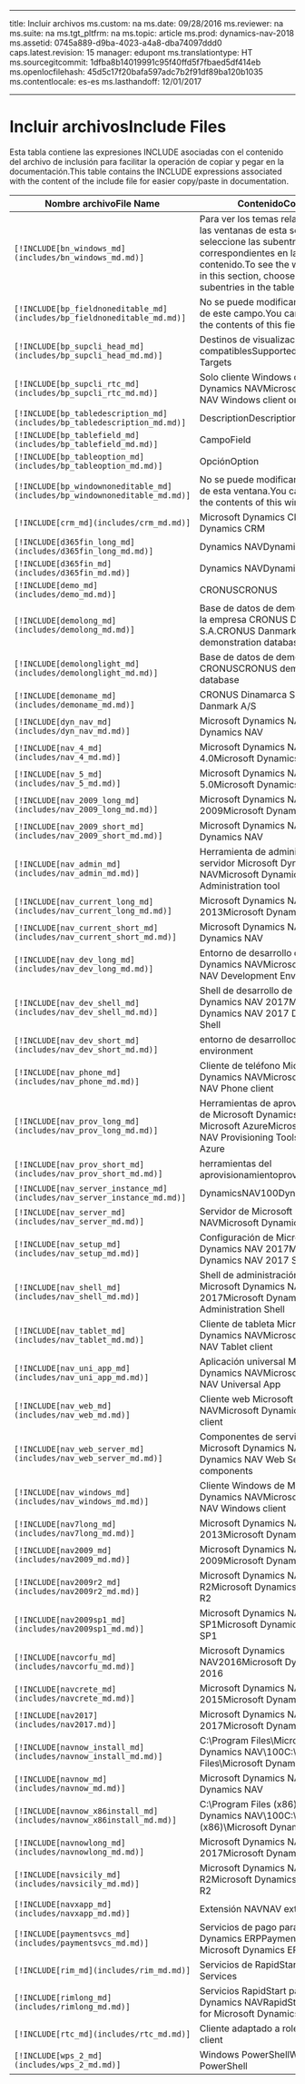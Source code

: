 
---
title: Incluir archivos
ms.custom: na
ms.date: 09/28/2016
ms.reviewer: na
ms.suite: na
ms.tgt_pltfrm: na
ms.topic: article
ms.prod: dynamics-nav-2018
ms.assetid: 0745a889-d9ba-4023-a4a8-dba74097ddd0
caps.latest.revision: 15
manager: edupont
ms.translationtype: HT
ms.sourcegitcommit: 1dfba8b14019991c95f40ffd5f7fbaed5df414eb
ms.openlocfilehash: 45d5c17f20bafa597adc7b2f91df89ba120b1035
ms.contentlocale: es-es
ms.lasthandoff: 12/01/2017

---

# <a name="include-files"></a><span data-ttu-id="793fe-102">Incluir archivos</span><span class="sxs-lookup"><span data-stu-id="793fe-102">Include Files</span></span>

<span data-ttu-id="793fe-103">Esta tabla contiene las expresiones INCLUDE asociadas con el contenido del archivo de inclusión para facilitar la operación de copiar y pegar en la documentación.</span><span class="sxs-lookup"><span data-stu-id="793fe-103">This table contains the INCLUDE expressions associated with the content of the include file for easier copy/paste in documentation.</span></span>

|<span data-ttu-id="793fe-104">Nombre archivo</span><span class="sxs-lookup"><span data-stu-id="793fe-104">File Name</span></span>   |<span data-ttu-id="793fe-105">Contenido</span><span class="sxs-lookup"><span data-stu-id="793fe-105">Content</span></span>  |
|------------|---------|
|`[!INCLUDE[bn_windows_md](includes/bn_windows_md.md)]`|<span data-ttu-id="793fe-106">Para ver los temas relacionados con las ventanas de esta sección, seleccione las subentradas correspondientes en la tabla de contenido.</span><span class="sxs-lookup"><span data-stu-id="793fe-106">To see the window topics in this section, choose the subentries in the table of contents.</span></span>|
|`[!INCLUDE[bp_fieldnoneditable_md](includes/bp_fieldnoneditable_md.md)]`|<span data-ttu-id="793fe-107">No se puede modificar el contenido de este campo.</span><span class="sxs-lookup"><span data-stu-id="793fe-107">You cannot change the contents of this field.</span></span>|
|`[!INCLUDE[bp_supcli_head_md](includes/bp_supcli_head_md.md)]`|<span data-ttu-id="793fe-108">Destinos de visualización compatibles</span><span class="sxs-lookup"><span data-stu-id="793fe-108">Supported Display Targets</span></span>|
|`[!INCLUDE[bp_supcli_rtc_md](includes/bp_supcli_rtc_md.md)]`|<span data-ttu-id="793fe-109">Solo cliente Windows de Microsoft Dynamics NAV</span><span class="sxs-lookup"><span data-stu-id="793fe-109">Microsoft Dynamics NAV Windows client only</span></span>|
|`[!INCLUDE[bp_tabledescription_md](includes/bp_tabledescription_md.md)]`|<span data-ttu-id="793fe-110">Description</span><span class="sxs-lookup"><span data-stu-id="793fe-110">Description</span></span>| 
|`[!INCLUDE[bp_tablefield_md](includes/bp_tablefield_md.md)]`|<span data-ttu-id="793fe-111">Campo</span><span class="sxs-lookup"><span data-stu-id="793fe-111">Field</span></span>|
|`[!INCLUDE[bp_tableoption_md](includes/bp_tableoption_md.md)]`|<span data-ttu-id="793fe-112">Opción</span><span class="sxs-lookup"><span data-stu-id="793fe-112">Option</span></span>|
|`[!INCLUDE[bp_windownoneditable_md](includes/bp_windownoneditable_md.md)]`|<span data-ttu-id="793fe-113">No se puede modificar el contenido de esta ventana.</span><span class="sxs-lookup"><span data-stu-id="793fe-113">You cannot change the contents of this window.</span></span>|
|`[!INCLUDE[crm_md](includes/crm_md.md)]`|<span data-ttu-id="793fe-114">Microsoft Dynamics CRM</span><span class="sxs-lookup"><span data-stu-id="793fe-114">Microsoft Dynamics CRM</span></span>|
|`[!INCLUDE[d365fin_long_md](includes/d365fin_long_md.md)]`|<span data-ttu-id="793fe-115">Dynamics NAV</span><span class="sxs-lookup"><span data-stu-id="793fe-115">Dynamics NAV</span></span>|
|`[!INCLUDE[d365fin_md](includes/d365fin_md.md)]`|<span data-ttu-id="793fe-116">Dynamics NAV</span><span class="sxs-lookup"><span data-stu-id="793fe-116">Dynamics NAV</span></span>|
|`[!INCLUDE[demo_md](includes/demo_md.md)]`|<span data-ttu-id="793fe-117">CRONUS</span><span class="sxs-lookup"><span data-stu-id="793fe-117">CRONUS</span></span>|
|`[!INCLUDE[demolong_md](includes/demolong_md.md)]`|<span data-ttu-id="793fe-118">Base de datos de demostración de la empresa CRONUS Dinamarca S.A.</span><span class="sxs-lookup"><span data-stu-id="793fe-118">CRONUS Danmark A/S demonstration database</span></span>|
|`[!INCLUDE[demolonglight_md](includes/demolonglight_md.md)]`|<span data-ttu-id="793fe-119">Base de datos de demostración CRONUS</span><span class="sxs-lookup"><span data-stu-id="793fe-119">CRONUS demonstration database</span></span>|
|`[!INCLUDE[demoname_md](includes/demoname_md.md)]`|<span data-ttu-id="793fe-120">CRONUS Dinamarca S.A.</span><span class="sxs-lookup"><span data-stu-id="793fe-120">CRONUS Danmark A/S</span></span>|
|`[!INCLUDE[dyn_nav_md](includes/dyn_nav_md.md)]`|<span data-ttu-id="793fe-121">Microsoft Dynamics NAV</span><span class="sxs-lookup"><span data-stu-id="793fe-121">Microsoft Dynamics NAV</span></span>|
|`[!INCLUDE[nav_4_md](includes/nav_4_md.md)]`|<span data-ttu-id="793fe-122">Microsoft Dynamics NAV 4.0</span><span class="sxs-lookup"><span data-stu-id="793fe-122">Microsoft Dynamics NAV 4.0</span></span>|
|`[!INCLUDE[nav_5_md](includes/nav_5_md.md)]`|<span data-ttu-id="793fe-123">Microsoft Dynamics NAV 5.0</span><span class="sxs-lookup"><span data-stu-id="793fe-123">Microsoft Dynamics NAV 5.0</span></span>|
|`[!INCLUDE[nav_2009_long_md](includes/nav_2009_long_md.md)]`|<span data-ttu-id="793fe-124">Microsoft Dynamics NAV 2009</span><span class="sxs-lookup"><span data-stu-id="793fe-124">Microsoft Dynamics NAV 2009</span></span>|
|`[!INCLUDE[nav_2009_short_md](includes/nav_2009_short_md.md)]`|<span data-ttu-id="793fe-125">Microsoft Dynamics NAV</span><span class="sxs-lookup"><span data-stu-id="793fe-125">Microsoft Dynamics NAV</span></span>|
|`[!INCLUDE[nav_admin_md](includes/nav_admin_md.md)]`|<span data-ttu-id="793fe-126">Herramienta de administración del servidor Microsoft Dynamics NAV</span><span class="sxs-lookup"><span data-stu-id="793fe-126">Microsoft Dynamics NAV Server Administration tool</span></span>|
|`[!INCLUDE[nav_current_long_md](includes/nav_current_long_md.md)]`|<span data-ttu-id="793fe-127">Microsoft Dynamics NAV 2013</span><span class="sxs-lookup"><span data-stu-id="793fe-127">Microsoft Dynamics NAV 2013</span></span>|
|`[!INCLUDE[nav_current_short_md](includes/nav_current_short_md.md)]`|<span data-ttu-id="793fe-128">Microsoft Dynamics NAV</span><span class="sxs-lookup"><span data-stu-id="793fe-128">Microsoft Dynamics NAV</span></span>|
|`[!INCLUDE[nav_dev_long_md](includes/nav_dev_long_md.md)]`|<span data-ttu-id="793fe-129">Entorno de desarrollo de Microsoft Dynamics NAV</span><span class="sxs-lookup"><span data-stu-id="793fe-129">Microsoft Dynamics NAV Development Environment</span></span>|
|`[!INCLUDE[nav_dev_shell_md](includes/nav_dev_shell_md.md)]`|<span data-ttu-id="793fe-130">Shell de desarrollo de Microsoft Dynamics NAV 2017</span><span class="sxs-lookup"><span data-stu-id="793fe-130">Microsoft Dynamics NAV 2017 Development Shell</span></span>|
|`[!INCLUDE[nav_dev_short_md](includes/nav_dev_short_md.md)]`|<span data-ttu-id="793fe-131">entorno de desarrollo</span><span class="sxs-lookup"><span data-stu-id="793fe-131">development environment</span></span>|
|`[!INCLUDE[nav_phone_md](includes/nav_phone_md.md)]`|<span data-ttu-id="793fe-132">Cliente de teléfono Microsoft Dynamics NAV</span><span class="sxs-lookup"><span data-stu-id="793fe-132">Microsoft Dynamics NAV Phone client</span></span>|
|`[!INCLUDE[nav_prov_long_md](includes/nav_prov_long_md.md)]`|<span data-ttu-id="793fe-133">Herramientas de aprovisionamiento de Microsoft Dynamics NAV para Microsoft Azure</span><span class="sxs-lookup"><span data-stu-id="793fe-133">Microsoft Dynamics NAV Provisioning Tools for Microsoft Azure</span></span>|
|`[!INCLUDE[nav_prov_short_md](includes/nav_prov_short_md.md)]`|<span data-ttu-id="793fe-134">herramientas del aprovisionamiento</span><span class="sxs-lookup"><span data-stu-id="793fe-134">provisioning tools</span></span>|
|`[!INCLUDE[nav_server_instance_md](includes/nav_server_instance_md.md)]`|<span data-ttu-id="793fe-135">DynamicsNAV100</span><span class="sxs-lookup"><span data-stu-id="793fe-135">DynamicsNAV100</span></span>|
|`[!INCLUDE[nav_server_md](includes/nav_server_md.md)]`|<span data-ttu-id="793fe-136">Servidor de Microsoft Dynamics NAV</span><span class="sxs-lookup"><span data-stu-id="793fe-136">Microsoft Dynamics NAV Server</span></span>|
|`[!INCLUDE[nav_setup_md](includes/nav_setup_md.md)]`|<span data-ttu-id="793fe-137">Configuración de Microsoft Dynamics NAV 2017</span><span class="sxs-lookup"><span data-stu-id="793fe-137">Microsoft Dynamics NAV 2017 Setup</span></span>|
|`[!INCLUDE[nav_shell_md](includes/nav_shell_md.md)]`|<span data-ttu-id="793fe-138">Shell de administración para Microsoft Dynamics NAV 2017</span><span class="sxs-lookup"><span data-stu-id="793fe-138">Microsoft Dynamics NAV 2017 Administration Shell</span></span>|
|`[!INCLUDE[nav_tablet_md](includes/nav_tablet_md.md)]`|<span data-ttu-id="793fe-139">Cliente de tableta Microsoft Dynamics NAV</span><span class="sxs-lookup"><span data-stu-id="793fe-139">Microsoft Dynamics NAV Tablet client</span></span>|
|`[!INCLUDE[nav_uni_app_md](includes/nav_uni_app_md.md)]`|<span data-ttu-id="793fe-140">Aplicación universal Microsoft Dynamics NAV</span><span class="sxs-lookup"><span data-stu-id="793fe-140">Microsoft Dynamics NAV Universal App</span></span>|
|`[!INCLUDE[nav_web_md](includes/nav_web_md.md)]`|<span data-ttu-id="793fe-141">Cliente web Microsoft Dynamics NAV</span><span class="sxs-lookup"><span data-stu-id="793fe-141">Microsoft Dynamics NAV Web client</span></span>|
|`[!INCLUDE[nav_web_server_md](includes/nav_web_server_md.md)]`|<span data-ttu-id="793fe-142">Componentes de servidor web de Microsoft Dynamics NAV</span><span class="sxs-lookup"><span data-stu-id="793fe-142">Microsoft Dynamics NAV Web Server components</span></span>|
|`[!INCLUDE[nav_windows_md](includes/nav_windows_md.md)]`|<span data-ttu-id="793fe-143">Cliente Windows de Microsoft Dynamics NAV</span><span class="sxs-lookup"><span data-stu-id="793fe-143">Microsoft Dynamics NAV Windows client</span></span>|
|`[!INCLUDE[nav7long_md](includes/nav7long_md.md)]`|<span data-ttu-id="793fe-144">Microsoft Dynamics NAV 2013</span><span class="sxs-lookup"><span data-stu-id="793fe-144">Microsoft Dynamics NAV 2013</span></span>|
|`[!INCLUDE[nav2009_md](includes/nav2009_md.md)]`|<span data-ttu-id="793fe-145">Microsoft Dynamics NAV 2009</span><span class="sxs-lookup"><span data-stu-id="793fe-145">Microsoft Dynamics NAV 2009</span></span>|
|`[!INCLUDE[nav2009r2_md](includes/nav2009r2_md.md)]`|<span data-ttu-id="793fe-146">Microsoft Dynamics NAV 2009 R2</span><span class="sxs-lookup"><span data-stu-id="793fe-146">Microsoft Dynamics NAV 2009 R2</span></span>|
|`[!INCLUDE[nav2009sp1_md](includes/nav2009sp1_md.md)]`|<span data-ttu-id="793fe-147">Microsoft Dynamics NAV 2009 SP1</span><span class="sxs-lookup"><span data-stu-id="793fe-147">Microsoft Dynamics NAV 2009 SP1</span></span>|
|`[!INCLUDE[navcorfu_md](includes/navcorfu_md.md)]`|<span data-ttu-id="793fe-148">Microsoft Dynamics NAV2016</span><span class="sxs-lookup"><span data-stu-id="793fe-148">Microsoft Dynamics NAV 2016</span></span>|
|`[!INCLUDE[navcrete_md](includes/navcrete_md.md)]`|<span data-ttu-id="793fe-149">Microsoft Dynamics NAV 2015</span><span class="sxs-lookup"><span data-stu-id="793fe-149">Microsoft Dynamics NAV 2015</span></span>|
|`[!INCLUDE[nav2017](includes/nav2017.md)]`|<span data-ttu-id="793fe-150">Microsoft Dynamics NAV 2017</span><span class="sxs-lookup"><span data-stu-id="793fe-150">Microsoft Dynamics NAV 2017</span></span>|
|`[!INCLUDE[navnow_install_md](includes/navnow_install_md.md)]`|<span data-ttu-id="793fe-151">C:\\Program Files\\Microsoft Dynamics NAV\\100</span><span class="sxs-lookup"><span data-stu-id="793fe-151">C:\\Program Files\\Microsoft Dynamics NAV\\100</span></span>|
|`[!INCLUDE[navnow_md](includes/navnow_md.md)]`|<span data-ttu-id="793fe-152">Microsoft Dynamics NAV</span><span class="sxs-lookup"><span data-stu-id="793fe-152">Microsoft Dynamics NAV</span></span>|
|`[!INCLUDE[navnow_x86install_md](includes/navnow_x86install_md.md)]`|<span data-ttu-id="793fe-153">C:\\Program Files \(x86\)\\Microsoft Dynamics NAV\\100</span><span class="sxs-lookup"><span data-stu-id="793fe-153">C:\\Program Files \(x86\)\\Microsoft Dynamics NAV\\100</span></span>|
|`[!INCLUDE[navnowlong_md](includes/navnowlong_md.md)]`|<span data-ttu-id="793fe-154">Microsoft Dynamics NAV 2017</span><span class="sxs-lookup"><span data-stu-id="793fe-154">Microsoft Dynamics NAV 2017</span></span>|
|`[!INCLUDE[navsicily_md](includes/navsicily_md.md)]`|<span data-ttu-id="793fe-155">Microsoft Dynamics NAV 2013 R2</span><span class="sxs-lookup"><span data-stu-id="793fe-155">Microsoft Dynamics NAV 2013 R2</span></span>|
|`[!INCLUDE[navxapp_md](includes/navxapp_md.md)]`|<span data-ttu-id="793fe-156">Extensión NAV</span><span class="sxs-lookup"><span data-stu-id="793fe-156">NAV extension</span></span>|
|`[!INCLUDE[paymentsvcs_md](includes/paymentsvcs_md.md)]`|<span data-ttu-id="793fe-157">Servicios de pago para Microsoft Dynamics ERP</span><span class="sxs-lookup"><span data-stu-id="793fe-157">Payment Services for Microsoft Dynamics ERP</span></span>|
|`[!INCLUDE[rim_md](includes/rim_md.md)]`|<span data-ttu-id="793fe-158">Servicios de RapidStart</span><span class="sxs-lookup"><span data-stu-id="793fe-158">RapidStart Services</span></span>|
|`[!INCLUDE[rimlong_md](includes/rimlong_md.md)]`|<span data-ttu-id="793fe-159">Servicios RapidStart para Microsoft Dynamics NAV</span><span class="sxs-lookup"><span data-stu-id="793fe-159">RapidStart Services for Microsoft Dynamics NAV</span></span>|
|`[!INCLUDE[rtc_md](includes/rtc_md.md)]`|<span data-ttu-id="793fe-160">Cliente adaptado a roles</span><span class="sxs-lookup"><span data-stu-id="793fe-160">RoleTailored client</span></span>|
|`[!INCLUDE[wps_2_md](includes/wps_2_md.md)]`|<span data-ttu-id="793fe-161">Windows PowerShell</span><span class="sxs-lookup"><span data-stu-id="793fe-161">Windows PowerShell</span></span>|


